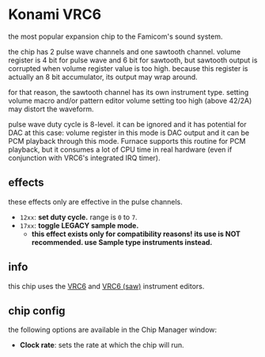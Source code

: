 # Konami VRC6

the most popular expansion chip to the Famicom's sound system.

the chip has 2 pulse wave channels and one sawtooth channel.
volume register is 4 bit for pulse wave and 6 bit for sawtooth, but sawtooth output is corrupted when volume register value is too high. because this register is actually an 8 bit accumulator, its output may wrap around.

for that reason, the sawtooth channel has its own instrument type. setting volume macro and/or pattern editor volume setting too high (above 42/2A) may distort the waveform.

pulse wave duty cycle is 8-level. it can be ignored and it has potential for DAC at this case: volume register in this mode is DAC output and it can be PCM playback through this mode.
Furnace supports this routine for PCM playback, but it consumes a lot of CPU time in real hardware (even if conjunction with VRC6's integrated IRQ timer).

## effects

these effects only are effective in the pulse channels.

- `12xx`: **set duty cycle.** range is `0` to `7`.
- `17xx`: **toggle LEGACY sample mode.**
  - **this effect exists only for compatibility reasons! its use is NOT recommended. use Sample type instruments instead.**

## info

this chip uses the [VRC6](../4-instrument/vrc6.md) and [VRC6 (saw)](../4-instrument/vrc6.md) instrument editors.

## chip config

the following options are available in the Chip Manager window:

- **Clock rate**: sets the rate at which the chip will run.

